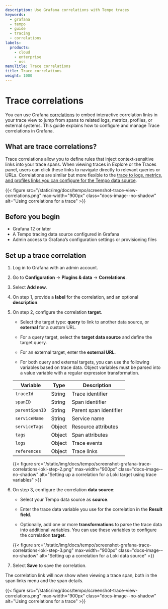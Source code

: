 ```yaml
---
description: Use Grafana correlations with Tempo traces
keywords:
  - grafana
  - tempo
  - guide
  - tracing
  - correlations
labels:
  products:
    - cloud
    - enterprise
    - oss
menuTitle: Trace correlations
title: Trace correlations
weight: 1000
---
```


# Trace correlations

You can use Grafana [correlations](/docs/grafana/<GRAFANA_VERSION>/administration/correlations/) to embed interactive correlation links in your trace view to jump from spans to related logs, metrics, profiles, or external systems. This guide explains how to configure and manage Trace correlations in Grafana.

## What are trace correlations?

Trace correlations allow you to define rules that inject context-sensitive links into your trace spans. When viewing traces in Explore or the Traces panel, users can click these links to navigate directly to relevant queries or URLs. Correlations are similar but more flexible to the [trace to logs, metrics, and profiles links you can configure for the Tempo data source](/docs/grafana/<GRAFANA_VERSION>/datasources/tempo/configure-tempo-data-source).

{{< figure src="/static/img/docs/tempo/screenshot-trace-view-correlations.png" max-width="900px" class="docs-image--no-shadow" alt="Using correlations for a trace" >}}

## Before you begin

- Grafana 12 or later
- A Tempo tracing data source configured in Grafana
- Admin access to Grafana’s configuration settings or provisioning files

## Set up a trace correlation

1. Log in to Grafana with an admin account.

1. Go to **Configuration** → **Plugins & data** → **Correlations**.

1. Select **Add new**.

1. On step 1, provide a **label** for the correlation, and an optional **description**.

1. On step 2, configure the correlation **target**.

   - Select the target type: **query** to link to another data source, or **external** for a custom URL.

   - For a query target, select the **target data source** and define the target query.

   - For an external target, enter the **external URL**.

   - For both query and external targets, you can use the following variables based on trace data. Object variables must be parsed into a value variable with a regular expression transformation.

   | Variable       | Type   | Description            |
   | -------------- | ------ | ---------------------- |
   | `traceId`      | String | Trace identifier       |
   | `spanID`       | String | Span identifier        |
   | `parentSpanID` | String | Parent span identifier |
   | `serviceName`  | String | Service name           |
   | `serviceTags`  | Object | Resource attributes    |
   | `tags`         | Object | Span attributes        |
   | `logs`         | Object | Trace events           |
   | `references`   | Object | Trace links            |

   {{< figure src="/static/img/docs/tempo/screenshot-grafana-trace-correlations-loki-step-2.png" max-width="900px" class="docs-image--no-shadow" alt="Setting up a correlation for a Loki target using trace variables" >}}

1. On step 3, configure the correlation **data source**:

   - Select your Tempo data source as **source**.

   - Enter the trace data variable you use for the correlation in the **Result field**.

   - Optionally, add one or more **transformations** to parse the trace data into additional variables. You can use these variables to configure the correlation **target**.

   {{< figure src="/static/img/docs/tempo/screenshot-grafana-trace-correlations-loki-step-3.png" max-width="900px" class="docs-image--no-shadow" alt="Setting up a correlation for a Loki data source" >}}

1. Select **Save** to save the correlation.

The correlation link will now show when viewing a trace span, both in the span links menu and the span details.

{{< figure src="/static/img/docs/tempo/screenshot-trace-view-correlations.png" max-width="900px" class="docs-image--no-shadow" alt="Using correlations for a trace" >}}
